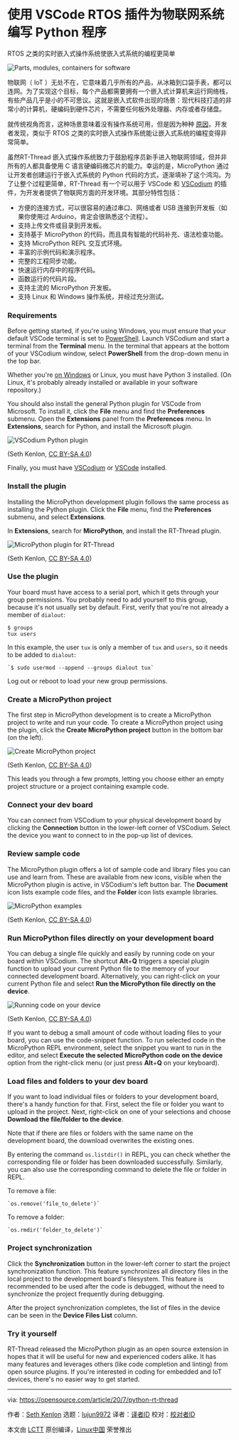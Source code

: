 [#]: collector: (lujun9972)
[#]: translator: (silentdawn-zz)
[#]: reviewer: ( )
[#]: publisher: ( )
[#]: url: ( )
[#]: subject: (Program IoT systems using Python with this VSCode plugin for RTOS)
[#]: via: (https://opensource.com/article/20/7/python-rt-thread)
[#]: author: (Seth Kenlon https://opensource.com/users/seth)

使用 VSCode RTOS 插件为物联网系统编写 Python 程序
======
RTOS 之类的实时嵌入式操作系统使嵌入式系统的编程更简单

![Parts, modules, containers for software][1]

物联网（ IoT ）无处不在，它意味着几乎所有的产品，从冰箱到口袋手表，都可以连网。为了实现这个目标，每个产品都需要拥有一个嵌入式计算机来运行网络栈，有些产品几乎是小的不可思议。这就是嵌入式软件出现的场景：现代科技打造的非常小的计算机，硬编码到硬件芯片，不需要任何板外处理器、内存或者存储盘。

就传统视角而言，这种场景意味着没有操作系统可用，但是因为种种 [原因][2]，开发者发现，类似于 RTOS 之类的实时嵌入式操作系统能让嵌入式系统的编程变得非常简单。

虽然RT-Thread 嵌入式操作系统致力于鼓励程序员新手进入物联网领域，但并非所有的人都具备使用 C 语言硬编码微芯片的能力。幸运的是，MicroPython 通过让开发者创建运行于嵌入式系统的 Python 代码的方式，逐渐填补了这个鸿沟。为了让整个过程更简单，RT-Thread 有一个可以用于 VSCode 和 [VSCodium][4] 的插件，为开发者提供了物联网方面的开发环境。其部分特性包括：

  * 方便的连接方式，可以很容易的通过串口、网络或者 USB 连接到开发板（如果你使用过 Arduino，肯定会很熟悉这个流程）。
  * 支持上传文件或目录到开发板。
  * 支持基于 MicroPython 的代码，而且具有智能的代码补充、语法检查功能。
  * 支持 MicroPython REPL 交互式环境。
  * 丰富的示例代码和演示程序。
  * 完整的工程同步功能。
  * 快速运行内存中的程序代码。
  * 函数运行的代码片段。
  * 支持主流的 MicroPython 开发板。
  * 支持 Linux 和 Windows 操作系统，并经过充分测试。



### Requirements

Before getting started, if you're using Windows, you must ensure that your default VSCode terminal is set to [PowerShell][5]. Launch VSCodium and start a terminal from the **Terminal** menu. In the terminal that appears at the bottom of your VSCodium window, select **PowerShell** from the drop-down menu in the top bar.

Whether you're [on Windows][6] or Linux, you must have Python 3 installed. (On Linux, it's probably already installed or available in your software repository.)

You should also install the general Python plugin for VSCode from Microsoft. To install it, click the **File** menu and find the **Preferences** submenu. Open the **Extensions** panel from the **Preferences** menu. In **Extensions**, search for Python, and install the Microsoft plugin.

![VSCodium Python plugin][7]

(Seth Kenlon, [CC BY-SA 4.0][8])

Finally, you must have [VSCodium][9] or [VSCode][10] installed.

### Install the plugin

Installing the MicroPython development plugin follows the same process as installing the Python plugin. Click the **File** menu, find the **Preferences** submenu, and select **Extensions**.

In **Extensions**, search for **MicroPython**, and install the RT-Thread plugin.

![MicroPython plugin for RT-Thread][11]

(Seth Kenlon, [CC BY-SA 4.0][8])

### Use the plugin

Your board must have access to a serial port, which it gets through your group permissions. You probably need to add yourself to this group, because it's not usually set by default. First, verify that you're not already a member of `dialout`:


```
$ groups
tux users
```

In this example, the user `tux` is only a member of `tux` and `users`, so it needs to be added to `dialout`:


```
`$ sudo usermod --append --groups dialout tux`
```

Log out or reboot to load your new group permissions.

### Create a MicroPython project

The first step in MicroPython development is to create a MicroPython project to write and run your code. To create a MicroPython project using the plugin, click the **Create MicroPython project** button in the bottom bar (on the left).

![Create MicroPython project][12]

(Seth Kenlon, [CC BY-SA 4.0][8])

This leads you through a few prompts, letting you choose either an empty project structure or a project containing example code.

### Connect your dev board

You can connect from VSCodium to your physical development board by clicking the **Connection** button in the lower-left corner of VSCodium. Select the device you want to connect to in the pop-up list of devices.

### Review sample code

The MicroPython plugin offers a lot of sample code and library files you can use and learn from. These are available from new icons, visible when the MicroPython plugin is active, in VSCodium's left button bar. The **Document** icon lists example code files, and the **Folder** icon lists example libraries.

![MicroPython examples][13]

(Seth Kenlon, [CC BY-SA 4.0][8])

### Run MicroPython files directly on your development board

You can debug a single file quickly and easily by running code on your board within VSCodium. The shortcut **Alt**+**Q** triggers a special plugin function to upload your current Python file to the memory of your connected development board. Alternatively, you can right-click on your current Python file and select **Run the MicroPython file directly on the device**.

![Running code on your device][14]

(Seth Kenlon, [CC BY-SA 4.0][8])

If you want to debug a small amount of code without loading files to your board, you can use the code-snippet function. To run selected code in the MicroPython REPL environment, select the snippet you want to run in the editor, and select **Execute the selected MicroPython code on the device** option from the right-click menu (or just press **Alt**+**Q** on your keyboard).

### Load files and folders to your dev board

If you want to load individual files or folders to your development board, there's a handy function for that. First, select the file or folder you want to upload in the project. Next, right-click on one of your selections and choose **Download the file/folder to the device**.

Note that if there are files or folders with the same name on the development board, the download overwrites the existing ones.

By entering the command `os.listdir()` in REPL, you can check whether the corresponding file or folder has been downloaded successfully. Similarly, you can also use the corresponding command to delete the file or folder in REPL.

To remove a file:


```
`os.remove('file_to_delete')`
```

To remove a folder:


```
`os.rmdir('folder_to_delete')`
```

### Project synchronization

Click the **Synchronization** button in the lower-left corner to start the project synchronization function. This feature synchronizes all directory files in the local project to the development board's filesystem. This feature is recommended to be used after the code is debugged, without the need to synchronize the project frequently during debugging.

After the project synchronization completes, the list of files in the device can be seen in the **Device Files List** column.

### Try it yourself

RT-Thread released the MicroPython plugin as an open source extension in hopes that it will be useful for new and experienced coders alike. It has many features and leverages others (like code completion and linting) from open source plugins. If you're interested in coding for embedded and IoT devices, there's no easier way to get started.

--------------------------------------------------------------------------------

via: https://opensource.com/article/20/7/python-rt-thread

作者：[Seth Kenlon][a]
选题：[lujun9972][b]
译者：[译者ID](https://github.com/译者ID)
校对：[校对者ID](https://github.com/校对者ID)

本文由 [LCTT](https://github.com/LCTT/TranslateProject) 原创编译，[Linux中国](https://linux.cn/) 荣誉推出

[a]: https://opensource.com/users/seth
[b]: https://github.com/lujun9972
[1]: https://opensource.com/sites/default/files/styles/image-full-size/public/lead-images/containers_modules_networking_hardware_parts.png?itok=rPpVj92- (Parts, modules, containers for software)
[2]: https://opensource.com/article/20/6/open-source-rtos
[3]: https://www.rt-thread.io/
[4]: https://opensource.com/article/20/6/open-source-alternatives-vs-code
[5]: https://opensource.com/article/18/2/powershell-people
[6]: https://opensource.com/article/19/8/how-install-python-windows
[7]: https://opensource.com/sites/default/files/uploads/vscodium-python-plugin.jpg (VSCodium Python plugin)
[8]: https://creativecommons.org/licenses/by-sa/4.0/
[9]: http://vscodium.com
[10]: https://github.com/microsoft/vscode
[11]: https://opensource.com/sites/default/files/uploads/vscodium-micropython.jpg (MicroPython plugin for RT-Thread)
[12]: https://opensource.com/sites/default/files/uploads/vscodium-micropython-create.jpg (Create MicroPython project)
[13]: https://opensource.com/sites/default/files/uploads/vscodium-micropython-examples.jpg (MicroPython examples)
[14]: https://opensource.com/sites/default/files/uploads/vscodium-micropython-run.jpg (Running code on your device)
